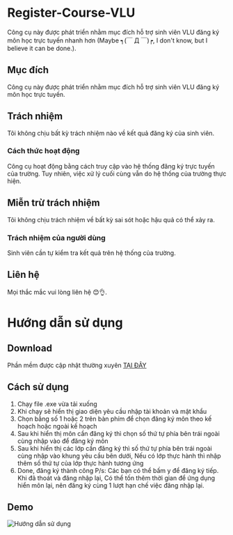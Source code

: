 # Register-Course-VLU

Công cụ này được phát triển nhằm mục đích hỗ trợ sinh viên VLU đăng ký môn học trực tuyến nhanh hơn (Maybe ┑(￣ Д ￣)┍, I don't know, but I believe it can be done.).

## Mục đích

Công cụ này được phát triển nhằm mục đích hỗ trợ sinh viên VLU đăng ký môn học trực tuyến.

## Trách nhiệm

Tôi không chịu bất kỳ trách nhiệm nào về kết quả đăng ký của sinh viên.

### Cách thức hoạt động

Công cụ hoạt động bằng cách truy cập vào hệ thống đăng ký trực tuyến của trường. Tuy nhiên, việc xử lý cuối cùng vẫn do hệ thống của trường thực hiện.

## Miễn trừ trách nhiệm

Tôi không chịu trách nhiệm về bất kỳ sai sót hoặc hậu quả có thể xảy ra.

### Trách nhiệm của người dùng

Sinh viên cần tự kiểm tra kết quả trên hệ thống của trường.

## Liên hệ

Mọi thắc mắc vui lòng liên hệ 😊👌.

# Hướng dẫn sử dụng

## Download

Phần mềm được cập nhật thường xuyên [TẠI ĐÂY](https://github.com/PhucChiVas161/Register-Course-VLU/releases)

## Cách sử dụng

1. Chạy file .exe vừa tải xuống
2. Khi chạy sẽ hiển thị giao diện yêu cầu nhập tài khoản và mật khẩu
3. Chọn bằng số 1 hoặc 2 trên bàn phím để chọn đăng ký môn theo kế hoạch hoặc ngoài kế hoạch
4. Sau khi hiển thị môn cần đăng ký thì chọn số thứ tự phía bên trái ngoài cùng nhập vào để đăng ký môn
5. Sau khi hiển thị các lớp cần đăng ký thì số thứ tự phía bên trái ngoài cùng nhập vào khung yêu cầu bên dưới, Nếu có lớp thực hành thì nhập thêm số thứ tự của lớp thực hành tương ứng
6. Done, đăng ký thành công
   P/s: Các bạn có thể bấm y để đăng ký tiếp. Khi đã thoát và đăng nhập lại, Có thể tốn thêm thời gian để ứng dụng hiển môn lại, nên đăng ký cùng 1 lượt hạn chế việc đăng nhập lại.

## Demo

![Hướng dẫn sử dụng](/IMAGE/v6.gif)
